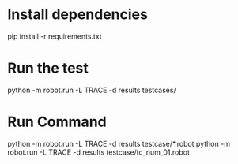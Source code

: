 # Install dependencies
pip install -r requirements.txt

# Run the test
python -m robot.run -L TRACE -d results testcases/

# Run Command
python -m robot.run -L TRACE -d results testcase/*.robot
python -m robot.run -L TRACE -d results testcase/tc_num_01.robot
